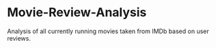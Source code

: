 # Movie-Review-Analysis
Analysis of all currently running movies taken from IMDb based on user reviews.
